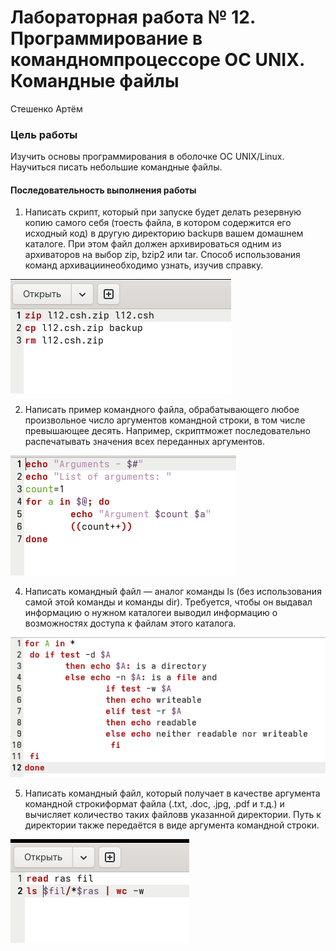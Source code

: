 # Лабораторная работа № 12. Программирование в командномпроцессоре ОС UNIX. Командные файлы
Стешенко Артём

### Цель работы
Изучить основы программирования в оболочке ОС UNIX/Linux. Научиться писать небольшие командные файлы.
#### Последовательность выполнения работы
1. Написать скрипт, который при запуске будет делать резервную копию самого себя (тоесть файла, в котором содержится его исходный код) в другую директорию backupв вашем домашнем каталоге. При этом файл должен архивироваться одним из архиваторов на выбор zip, bzip2 или tar. Способ использования команд архивациинеобходимо узнать, изучив справку.

![](https://github.com/Soiroys/study_2024-2025_os-intro/blob/master/labs/lab12/report/image/Снимок%20экрана%202025-08-28%20022312.png?raw=true)

2. Написать пример командного файла, обрабатывающего любое произвольное число аргументов командной строки, в том числе превышающее десять. Например, скриптможет последовательно распечатывать значения всех переданных аргументов.

![](https://github.com/Soiroys/study_2024-2025_os-intro/blob/master/labs/lab12/report/image/Снимок%20экрана%202025-08-28%20022525.png?raw=true)

4. Написать командный файл — аналог команды ls (без использования самой этой команды и команды dir). Требуется, чтобы он выдавал информацию о нужном каталогеи выводил информацию о возможностях доступа к файлам этого каталога.

![](https://github.com/Soiroys/study_2024-2025_os-intro/blob/master/labs/lab12/report/image/Снимок%20экрана%202025-08-28%20022327.png?raw=true)

5. Написать командный файл, который получает в качестве аргумента командной строкиформат файла (.txt, .doc, .jpg, .pdf и т.д.) и вычисляет количество таких файловв указанной директории. Путь к директории также передаётся в виде аргумента командной строки.

![](https://github.com/Soiroys/study_2024-2025_os-intro/blob/master/labs/lab12/report/image/Снимок%20экрана%202025-08-28%20022533.png?raw=true)
